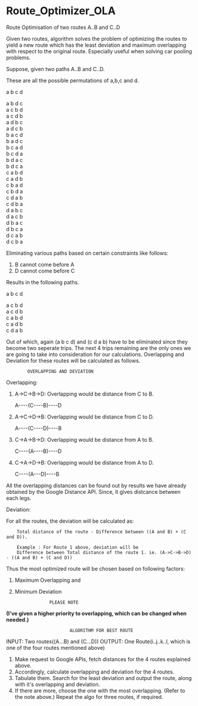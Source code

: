 # Route_Optimizer_OLA
Route Optimisation of two routes A..B and C..D

Given two routes, algorithm solves the problem of optimizing the routes to yield a new route which has the least deviation and maximum overlapping with respect to the original route. Especially useful when solving car pooling problems.

Suppose, given two paths A..B and C..D.

These are all the possible permutations of a,b,c and d.


a b c d

a b d c                                                                                                          
a c b d                                                                                                          
a c d b                                                                                                         
a d b c                                                                                                        
a d c b                                                                                                        
b a c d                                                                                                        
b a d c                                                                                                   
b c a d                                                                                                         
b c d a                                                                                                      
b d a c                                                                                                        
b d c a                                                                                                     
c a b d                                                                                                         
c a d b                                                                                                        
c b a d                                                                                                       
c b d a                                                                                                         
c d a b                                                                                                      
c d b a                                                                                                      
d a b c                                                                                                         
d a c b                                                                                                          
d b a c                                                                                                        
d b c a                                                                                                         
d c a b                                                                                                      
d c b a     

Eliminating various paths based on certain constraints like follows:

1. B cannot come before A
2. D cannot come before C

Results in the following paths.

a b c d 

a c b d                  
a c d b                             
c a b d     
c a d b                  
c d a b

Out of which, again (a b c d) and (c d a b) have to be eliminated since they become two seperate trips.
The next 4 trips remaining are the only ones we are going to take into consideration for our calculations.
Overlapping and Deviation for these routes will be calculated as follows.

			OVERLAPPING AND DEVIATION

Overlapping: 

1. A->C->B->D: Overlapping would be distance from C to B.

	A----(C----B)----D

2. A->C->D->B: Overlapping would be distance from C to D.
	
	A----(C----D)----B

3. C->A->B->D: Overlapping would be distance from A to B.

	C----(A----B)----D        

4. C->A->D->B: Overlapping would be distance from A to D.
 
 	C----(A---D)----B

All the overlapping distances can be found out by results we have already obtained by the Google Distance API. Since, it gives distcance between each legs.


Deviation: 

For all the routes, the deviation will be calculated as:

		Total distance of the route - Difference between ((A and B) + (C and D)).

		Example : For Route 1 above, deviation will be
		Difference between Total distance of the route 1. ie. (A->C->B->D) - ((A and B) + (C and D)) 


Thus the most optimized route will be chosen based on following factors:
1. Maximum Overlapping and 
2. Minimum Deviation

					PLEASE NOTE
 **(I've given a higher priority to overlapping, which can be changed when needed.)**

							ALGORITHM FOR BEST ROUTE

INPUT: Two routes((A...B) and (C...D)) 
OUTPUT: One Route(i..j..k..l, which is one of the four routes mentioned above)

1. Make request to Google APIs, fetch distances for the 4 routes explained above.
2. Accordingly, calculate overlapping and deviation for the 4 routes.
3. Tabulate them. Search for the least deviation and output the route, along with it's overlapping and deviation.
4. If there are more, choose the one with the most overlapping. (Refer to the note above.)
Repeat the algo for three routes, if required.
